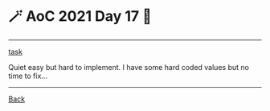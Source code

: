 # :magic_wand: AoC 2021 Day 17 :christmas_tree:

---

[task](https://adventofcode.com/2021/day/17)

Quiet easy but hard to implement. I have some hard coded values but no time to fix...

---
[Back](/README.md)